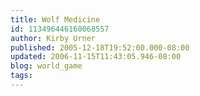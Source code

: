 ```yaml
---
title: Wolf Medicine
id: 113496446160068557
author: Kirby Urner
published: 2005-12-18T19:52:00.000-08:00
updated: 2006-11-15T11:43:05.946-08:00
blog: world_game
tags: 
---
```


